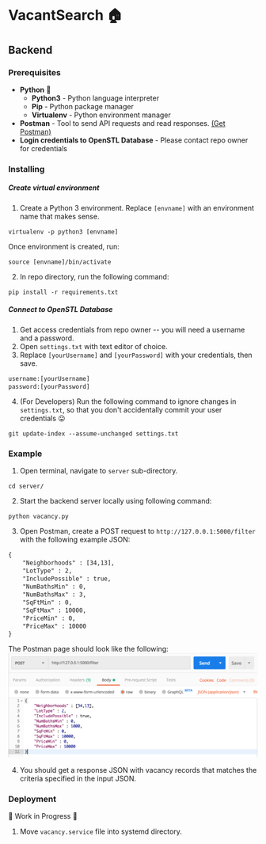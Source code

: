 # VacantSearch 🏠
## Backend
### Prerequisites
 - **Python** :snake:
   - **Python3** - Python language interpreter
   - **Pip** - Python package manager
   - **Virtualenv** - Python environment manager
 - **Postman** - Tool to send API requests and read responses. [(Get Postman)](https://www.getpostman.com/downloads/)
 - **Login credentials to OpenSTL Database** - Please contact repo owner for credentials

### Installing
 ##### Create virtual environment
 1. Create a Python 3 environment. Replace ``[envname]`` with an environment name that makes sense.
 ```
 virtualenv -p python3 [envname]
 ```
 Once environment is created, run:
 ```
 source [envname]/bin/activate
 ```
 2. In repo directory, run the following command:
 ```
 pip install -r requirements.txt
 ```


 ##### Connect to OpenSTL Database
 1. Get access credentials from repo owner -- you will need a username and a password.
 2. Open `settings.txt` with text editor of choice.
 3. Replace ``[yourUsername]`` and ``[yourPassword]`` with your credentials, then save.
 ```
 username:[yourUsername]
 password:[yourPassword]
 ```
 4. (For Developers) Run the following command to ignore changes in `settings.txt`, so that you don't accidentally commit your user credentials 😛
 ```
 git update-index --assume-unchanged settings.txt
 ```
### Example
1. Open terminal, navigate to `server` sub-directory.
```
cd server/
```
2. Start the backend server locally using following command:
```
python vacancy.py
```
3. Open Postman, create a POST request to `http://127.0.0.1:5000/filter` with the following example JSON:
```
{
	"Neighborhoods" : [34,13],
	"LotType" : 2,
	"IncludePossible" : true,
	"NumBathsMin" : 0,
	"NumBathsMax" : 3,
	"SqFtMin" : 0,
	"SqFtMax" : 10000,
	"PriceMin" : 0,
	"PriceMax" : 10000
}
```
The Postman page should look like the following:
![Alt text](/documentation/post-example.png?raw=true "Postman Example")

4. You should get a response JSON with vacancy records that matches the criteria specified in the input JSON.

### Deployment
🚧 Work in Progress 🚧
1. Move `vacancy.service` file into systemd directory.
